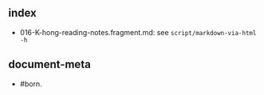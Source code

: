 ## index

  - 016-K-hong-reading-notes.fragment.md: see `script/markdown-via-html -h`


## document-meta

  - #born.
